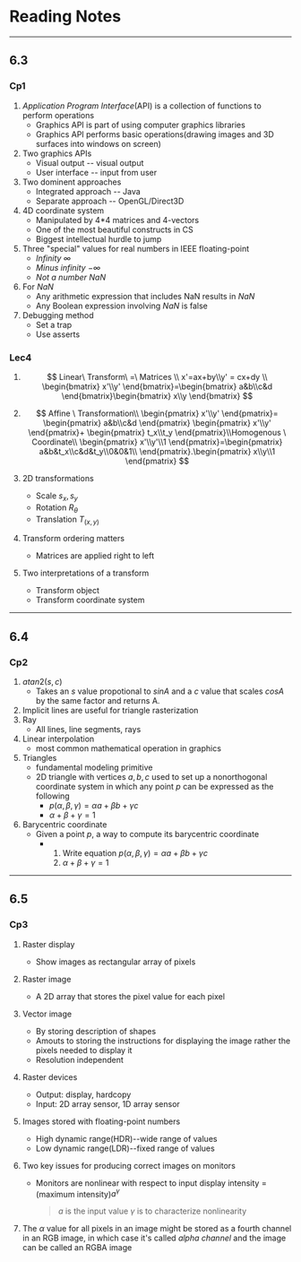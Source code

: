 # Reading Notes

***



## 6.3

### Cp1

1. *Application Program Interface*(API) is  a collection of functions to perform operations
   * Graphics API is part of using computer graphics libraries
   * Graphics API performs basic operations(drawing images and 3D surfaces into windows on screen)
2. Two graphics APIs 
   * Visual output -- visual output
   * User interface -- input from user
3. Two dominent approaches
   * Integrated approach -- Java
   * Separate approach -- OpenGL/Direct3D
4. 4D coordinate system
   * Manipulated by 4*4 matrices and 4-vectors
   * One of the most beautiful constructs in CS
   * Biggest intellectual hurdle to jump
5. Three "special" values for real numbers in IEEE floating-point
   * *Infinity $\infty$* 
   * *Minus infinity $-\infty$*
   * *Not a number $NaN$*
6. For $NaN$
   * Any arithmetic expression that includes NaN results in $NaN$
   * Any Boolean expression involving $NaN$ is false
7. Debugging method
   * Set a trap
   * Use asserts

### Lec4 

1. $$
   Linear\  Transform\ =\ Matrices
   \\ x'=ax+by\\y' = cx+dy
   \\ \begin{bmatrix} x'\\y'
   \end{bmatrix}=\begin{bmatrix}
   a&b\\c&d
   \end{bmatrix}\begin{bmatrix}
   x\\y
   \end{bmatrix}
   $$

2. $$
   Affine \ Transformation\\
   \begin{pmatrix}
   x'\\y'
   \end{pmatrix}=
   \begin{pmatrix}
   a&b\\c&d
   \end{pmatrix}
   \begin{pmatrix}
   x'\\y'
   \end{pmatrix}+
   \begin{pmatrix}
   t_x\\t_y
   \end{pmatrix}\\Homogenous \ Coordinate\\
   \begin{pmatrix}
   x'\\y'\\1
   \end{pmatrix}=\begin{pmatrix}
   a&b&t_x\\c&d&t_y\\0&0&1\\
   \end{pmatrix}.\begin{pmatrix}
   x\\y\\1
   \end{pmatrix}
   $$

3. 2D transformations

   * Scale $s_x,s_y$
   * Rotation $R_{\theta}$
   * Translation $T_{(x,y)}$ 

4. Transform ordering matters

   * Matrices are applied right to left

5. Two interpretations of a transform

   * Transform object
   * Transform coordinate system

----

## 6.4

### Cp2

1. $atan2(s,c)$ 
   * Takes an $s$ value propotional to $sinA$ and a $c$ value that scales $cosA$ by the same factor and returns A.
2. Implicit lines are useful for triangle rasterization
3. Ray 
   * All lines, line segments, rays
4. Linear interpolation 
   * most common mathematical operation in graphics
5. Triangles 
   * fundamental modeling primitive
   * 2D triangle with vertices $a,b,c$ used to set up a nonorthogonal coordinate system in which any point $p$ can be expressed as the following
     * $p(\alpha,\beta,\gamma)=\alpha a+\beta b+\gamma c$
     * $\alpha + \beta + \gamma=1$
6. Barycentric coordinate
   * Given a point $p$, a way to compute its barycentric coordinate
     * 1. Write equation $p(\alpha,\beta,\gamma)=\alpha a+\beta b+\gamma c$
       2. $\alpha + \beta + \gamma=1$ 

___

## 6.5

### Cp3

1. Raster display

   * Show images as rectangular array of pixels

2. Raster image 

   * A 2D array that stores the pixel value for each pixel

3. Vector image

   * By storing description of shapes
   * Amouts to storing the instructions for displaying the image rather the pixels needed to display it
   * Resolution independent

4. Raster devices

   * Output: display, hardcopy
   * Input: 2D array sensor, 1D array sensor

5. Images stored with floating-point numbers

   * High dynamic range(HDR)--wide range of values
   * Low dynamic range(LDR)--fixed range of values

6. Two key issues for producing correct images on monitors

   * Monitors are nonlinear with respect to input
     display intensity = (maximum intensity)$a^\gamma$ 

     > $a$ is the input value
     > $\gamma$ is to characterize nonlinearity

7. The $\alpha$ value for all pixels in an image might be stored as a fourth channel in an RGB image, in which case it's called *alpha channel* and the image can be called an RGBA image